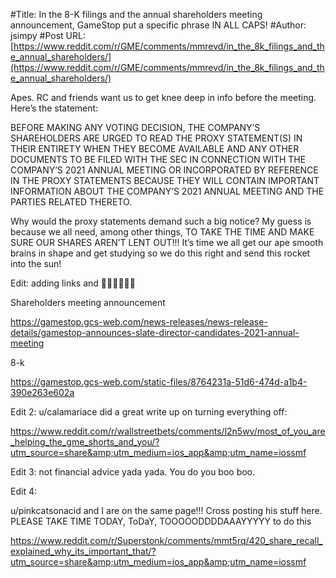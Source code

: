#Title: In the 8-K filings and the annual shareholders meeting announcement, GameStop put a specific phrase IN ALL CAPS!
#Author: jsimpy
#Post URL: [https://www.reddit.com/r/GME/comments/mmrevd/in_the_8k_filings_and_the_annual_shareholders/](https://www.reddit.com/r/GME/comments/mmrevd/in_the_8k_filings_and_the_annual_shareholders/)


Apes. RC and friends want us to get knee deep in info before the meeting. Here’s the statement:

BEFORE MAKING ANY VOTING DECISION, THE COMPANY’S SHAREHOLDERS ARE URGED TO READ THE PROXY STATEMENT(S) IN THEIR ENTIRETY WHEN THEY BECOME AVAILABLE AND ANY OTHER DOCUMENTS TO BE FILED WITH THE SEC IN CONNECTION WITH THE COMPANY’S 2021 ANNUAL MEETING OR INCORPORATED BY REFERENCE IN THE PROXY STATEMENTS BECAUSE THEY WILL CONTAIN IMPORTANT INFORMATION ABOUT THE COMPANY’S 2021 ANNUAL MEETING AND THE PARTIES RELATED THERETO.

Why would the proxy statements demand such a big notice? My guess is because we all need, among other things, TO TAKE THE TIME AND MAKE SURE OUR SHARES AREN’T LENT OUT!!! It’s time we all get our ape smooth brains in shape and get studying so we do this right and send this rocket into the sun!

Edit:  adding links and 🚀🚀🚀🚀🚀🚀

Shareholders meeting announcement

https://gamestop.gcs-web.com/news-releases/news-release-details/gamestop-announces-slate-director-candidates-2021-annual-meeting

8-k

https://gamestop.gcs-web.com/static-files/8764231a-51d6-474d-a1b4-390e263e602a

Edit 2: u/calamariace did a great write up on turning everything off:

https://www.reddit.com/r/wallstreetbets/comments/l2n5wv/most_of_you_are_helping_the_gme_shorts_and_you/?utm_source=share&amp;utm_medium=ios_app&amp;utm_name=iossmf

Edit 3: not financial advice yada yada. You do you boo boo.

Edit 4:

u/pinkcatsonacid and I are on the same page!!! Cross posting his stuff here. PLEASE TAKE TIME TODAY, ToDaY, TOOOOODDDDAAAYYYYY to do this

https://www.reddit.com/r/Superstonk/comments/mmt5rq/420_share_recall_explained_why_its_important_that/?utm_source=share&amp;utm_medium=ios_app&amp;utm_name=iossmf